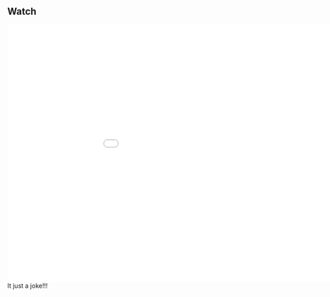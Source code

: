 ## Watch
<center><iframe src="//player.bilibili.com/player.html?aid=40063206&bvid=BV1Kt41147XW&cid=70362475&page=1" scrolling="no" border="0" frameborder="no" framespacing="0" allowfullscreen="true" width="1036" height="583"> </iframe></center>
It just a joke!!!
